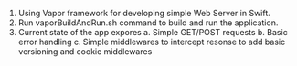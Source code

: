 1. Using Vapor framework for developing simple Web Server in Swift.
2. Run vaporBuildAndRun.sh command to build and run the application.
3. Current state of the app expores
	a. Simple GET/POST requests 
        b. Basic error handling
	c. Simple middlewares to intercept resonse to add basic versioning and cookie middlewares
